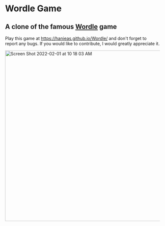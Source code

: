 # Wordle Game

## A clone of the famous [Wordle](https://www.powerlanguage.co.uk/wordle/) game

Play this game at https://hanieas.github.io/Wordle/ and don't forget to report any bugs.
If you would like to contribute, I would greatly appreciate it.


<img width="557" alt="Screen Shot 2022-02-01 at 10 18 03 AM" src="https://user-images.githubusercontent.com/26707806/151924448-1731d309-bbbf-4503-9039-a0ca268a60a1.png">
